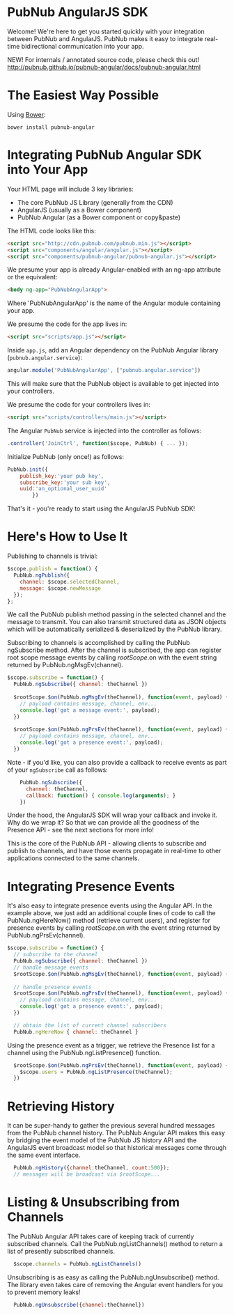 # PubNub AngularJS SDK

Welcome! We're here to get you started quickly with your
integration between PubNub and AngularJS. PubNub makes it
easy to integrate real-time bidirectional communication
into your app.

NEW! For internals / annotated source code, please check
this out! http://pubnub.github.io/pubnub-angular/docs/pubnub-angular.html

# The Easiest Way Possible

Using [Bower](http://bower.io):

```bower install pubnub-angular```

# Integrating PubNub Angular SDK into Your App

Your HTML page will include 3 key libraries:

* The core PubNub JS Library (generally from the CDN)
* AngularJS (usually as a Bower component)
* PubNub Angular (as a Bower component or copy&paste)

The HTML code looks like this:

```html
<script src="http://cdn.pubnub.com/pubnub.min.js"></script>
<script src="components/angular/angular.js"></script>
<script src="components/pubnub-angular/pubnub-angular.js"></script>
```

We presume your app is already Angular-enabled with an ng-app
attribute or the equivalent:

```html
<body ng-app="PubNubAngularApp">
```
    
Where 'PubNubAngularApp' is the name of the Angular module
containing your app.

We presume the code for the app lives in:

```html
<script src="scripts/app.js"></script>
```

Inside ```app.js```, add an Angular dependency on the PubNub Angular library (```pubnub.angular.service```):

```javascript
angular.module('PubNubAngularApp', ["pubnub.angular.service"])
```

This will make sure that the PubNub object is available to get
injected into your controllers.

We presume the code for your controllers lives in:

```html
<script src="scripts/controllers/main.js"></script>
```

The Angular ```PubNub``` service is injected into the controller as follows:

```javascript
.controller('JoinCtrl', function($scope, PubNub) { ... });
```

Initialize PubNub (only once!) as follows:

```javascript
PubNub.init({
	publish_key:'your pub key',
	subscribe_key:'your sub key',
	uuid:'an_optional_user_uuid'
        })
```

That's it - you're ready to start using the AngularJS PubNub SDK!


# Here's How to Use It

Publishing to channels is trivial:

```javascript
$scope.publish = function() {
  PubNub.ngPublish({
    channel: $scope.selectedChannel,
    message: $scope.newMessage
  });
};
```

We call the PubNub publish method passing in the selected channel
and the message to transmit. You can also transmit structured
data as JSON objects which will be automatically serialized &
deserialized by the PubNub library.

Subscribing to channels is accomplished by calling the PubNub
ngSubscribe method. After the channel is subscribed, the app can
register root scope message events by calling $rootScope.$on with
the event string returned by PubNub.ngMsgEv(channel).

```javascript
$scope.subscribe = function() {
  PubNub.ngSubscribe({ channel: theChannel })
  
  $rootScope.$on(PubNub.ngMsgEv(theChannel), function(event, payload) {
    // payload contains message, channel, env...
    console.log('got a message event:', payload);    
  })
  
  $rootScope.$on(PubNub.ngPrsEv(theChannel), function(event, payload) {
    // payload contains message, channel, env...
    console.log('got a presence event:', payload);
  })
```

Note - if you'd like, you can also provide a callback to receive events
as part of your ```ngSubscribe``` call as follows:

```javascript
    PubNub.ngSubscribe({
      channel: theChannel,
      callback: function() { console.log(arguments); }
    })
```

Under the hood, the AngularJS SDK will wrap your callback and invoke
it. Why do we wrap it? So that we can provide all the goodness of the
Presence API - see the next sections for more info!

This is the core of the PubNub API - allowing clients to subscribe and
publish to channels, and have those events propagate in real-time to other
applications connected to the same channels.


# Integrating Presence Events

It's also easy to integrate presence events using the Angular API. In
the example above, we just add an additional couple lines of code to
call the PubNub.ngHereNow() method (retrieve current users), and register
for presence events by calling $rootScope.$on with the event string
returned by PubNub.ngPrsEv(channel).

```javascript
$scope.subscribe = function() {
  // subscribe to the channel
  PubNub.ngSubscribe({ channel: theChannel })
  // handle message events
  $rootScope.$on(PubNub.ngMsgEv(theChannel), function(event, payload) { ... })
  
  // handle presence events
  $rootScope.$on(PubNub.ngPrsEv(theChannel), function(event, payload) {
    // payload contains message, channel, env...
    console.log('got a presence event:', payload);
  })

  // obtain the list of current channel subscribers
  PubNub.ngHereNow { channel: theChannel }
```

Using the presence event as a trigger, we retrieve the Presence
list for a channel using the PubNub.ngListPresence() function.

```javascript
  $rootScope.$on(PubNub.ngPrsEv(theChannel), function(event, payload) {
    $scope.users = PubNub.ngListPresence(theChannel);
  })
```


# Retrieving History

It can be super-handy to gather the previous several hundred messages
from the PubNub channel history. The PubNub Angular API makes this easy
by bridging the event model of the PubNub JS history API and the AngularJS
event broadcast model so that historical messages come through the same
event interface.

```javascript
  PubNub.ngHistory({channel:theChannel, count:500});
  // messages will be broadcast via $rootScope...
```


# Listing & Unsubscribing from Channels

The PubNub Angular API takes care of keeping track of currently subscribed
channels. Call the PubNub.ngListChannels() method to return a list of presently
subscribed channels.

```javascript
  $scope.channels = PubNub.ngListChannels()
```

Unsubscribing is as easy as calling the PubNub.ngUnsubscribe() method. The
library even takes care of removing the Angular event handlers for you to
prevent memory leaks!

```javascript
  PubNub.ngUnsubscribe({channel:theChannel})
```

